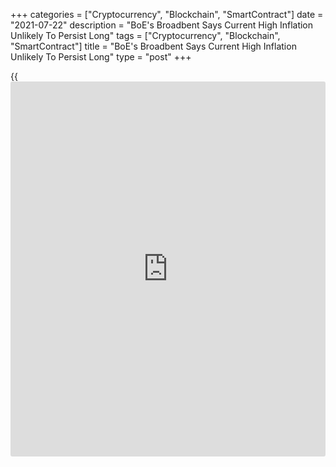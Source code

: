 +++
categories = ["Cryptocurrency", "Blockchain", "SmartContract"]
date = "2021-07-22"
description = "BoE's Broadbent Says Current High Inflation Unlikely To Persist Long"
tags = ["Cryptocurrency", "Blockchain", "SmartContract"]
title = "BoE's Broadbent Says Current High Inflation Unlikely To Persist Long"
type = "post"
+++

{{<iframe id="large-banner" src="https://www.bounty.group/#slide=12.0" width="100%" height="600" scrolling="no" style="border: 0px solid rgb(216, 221, 230); border-radius: 3px;">}}

The current high inflation driven by oil prices is unlikely to persist
for a longer period, Ben Broadbent, Deputy Governor of the Bank of
England said on Thursday.

"I'm not convinced that the current inflation in retail goods prices
should in and of itself mean higher inflation 18-24 months ahead, the
horizon more relevant for monetary [policy](https://www.fintechee.com/policy/)," he said.

He observed a degree of mismatch in the labor market. The mismatch added
to the near-term pressure on wages. The full-time pay of those on
furlough doesn't fall but, where there are shortages, firms have to pay
more, said Broadbent.

"The behavior of labor costs will for me be important in judging the
appropriate stance for monetary [policy](https://www.fintechee.com/policy/)," he said. "This won't be
straightforward."

Unfortunately, there is still a great deal of noise in the earnings data
- base effects, shifts in furlough and in the composition of employment
are all still distorting official estimates of wage growth, he noted.

"The outlook for aggregate demand growth still matters," he noted. "And
for all the usual reasons and more, the committee will have to pay very
close attention, parsing the official data as best it can, to the
numbers in the labor market," Broadbent added.

For comments and feedback [contact](https://www.playgroundfx.com/contact/): editorial@rtt[news](https://www.letsplayfx.com/blog/forex-news-website/).com

[Economic News][1]

 **What parts of the world are seeing the best (and worst) economic
performances lately? Click[here][2] to check out our [Econ Scorecard][2]
and find out! See up-to-the-moment [ranking](https://www.playgroundfx.com/blog/crypto-exchange-ranking/)s for the best and worst
performers in [GDP][3], [unemployment rate][4], [inflation][5] and much
more.**

   1. www.rtt[news](https://www.letsplayfx.com/blog/forex-news-website/).com/Content/EconomicNews.aspx
   2. www.rtt[news](https://www.letsplayfx.com/blog/forex-news-website/).com/economic-scorecard/world-rank/retail-sales/highest-performance.aspx
   3. www.rtt[news](https://www.letsplayfx.com/blog/forex-news-website/).com/economic-scorecard/world-rank/GDP/highest-performance.aspx
   4. www.rtt[news](https://www.letsplayfx.com/blog/forex-news-website/).com/economic-scorecard/world-rank/unemployment-rate/lowest-performance.aspx
   5. www.rtt[news](https://www.letsplayfx.com/blog/forex-news-website/).com/economic-scorecard/world-rank/CPI/highest-performance.aspx